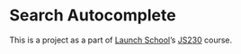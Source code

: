 # Search Autocomplete #

This is a project as a part of [Launch School][LS]’s [JS230][JS230] course.

[LS]: https://launchschool.com/
[JS230]: https://launchschool.com/courses/d78a8efe
